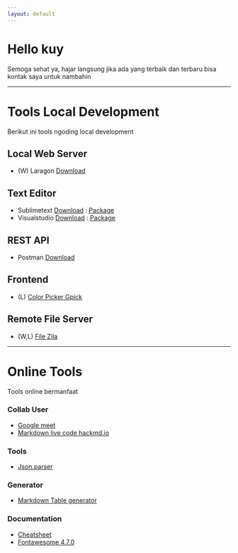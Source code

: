 ```yaml
---
layout: default
---
```


# Hello kuy

Semoga sehat ya, hajar langsung jika ada yang terbaik dan terbaru bisa kontak saya untuk nambahin

***

# Tools Local Development

Berikut ini tools ngoding local development

## Local Web Server
- (W) Laragon [Download](https://laragon.org/download/index.html)


## Text Editor
- Sublimetext [Download](https://www.sublimetext.com/download) : [Package](./txt/package/sublime.txt)
- Visualstudio [Download](https://code.visualstudio.com/download) : [Package](./txt/package/visualstudio.txt)


## REST API
- Postman [Download](https://www.postman.com/downloads/)


## Frontend
- (L) [Color Picker Gpick](https://pkgs.org/download/gpick)


## Remote File Server
- (W,L) [File Zila](https://filezilla-project.org/download.php?type=client)


***

# Online Tools

Tools online bermanfaat

### Collab User
- [Google meet](https://meet.google.com/) 
- [Markdown live code hackmd.io](https://hackmd.io/) 

### Tools
- [Json.parser](http://json.parser.online.fr/)

### Generator
- [Markdown Table generator](https://www.tablesgenerator.com/markdown_tables)

### Documentation

- [Cheatsheet](https://devhints.io/)
- [Fontawesome 4.7.0](https://fontawesome.com/v4.7.0/cheatsheet/)


